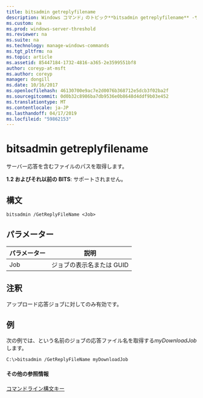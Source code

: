```yaml
---
title: bitsadmin getreplyfilename
description: Windows コマンド」のトピック**bitsadmin getreplyfilename** -サーバーの応答を含むファイルのパスを取得します。
ms.custom: na
ms.prod: windows-server-threshold
ms.reviewer: na
ms.suite: na
ms.technology: manage-windows-commands
ms.tgt_pltfrm: na
ms.topic: article
ms.assetid: 85447184-1732-4816-a365-2e3599551bf8
author: coreyp-at-msft
ms.author: coreyp
manager: dongill
ms.date: 10/16/2017
ms.openlocfilehash: 46130700e9ac7e2d0076b368712e5dcb3f02ba2f
ms.sourcegitcommit: 0d0b32c8986ba7db9536e0b8648d4ddf9b03e452
ms.translationtype: MT
ms.contentlocale: ja-JP
ms.lasthandoff: 04/17/2019
ms.locfileid: "59862153"
---
```

# <a name="bitsadmin-getreplyfilename"></a>bitsadmin getreplyfilename

サーバー応答を含むファイルのパスを取得します。

**1.2 およびそれ以前の BITS**: サポートされません。

## <a name="syntax"></a>構文

```
bitsadmin /GetReplyFileName <Job>
```

## <a name="parameters"></a>パラメーター

|パラメーター|説明|
|---------|-----------|
|Job|ジョブの表示名または GUID|

## <a name="remarks"></a>注釈

アップロード応答ジョブに対してのみ有効です。

## <a name="BKMK_examples"></a>例

次の例では、という名前のジョブの応答ファイル名を取得する*myDownloadJob*します。
```
C:\>bitsadmin /GetReplyFileName myDownloadJob
```

#### <a name="additional-references"></a>その他の参照情報

[コマンドライン構文キー](command-line-syntax-key.md)
